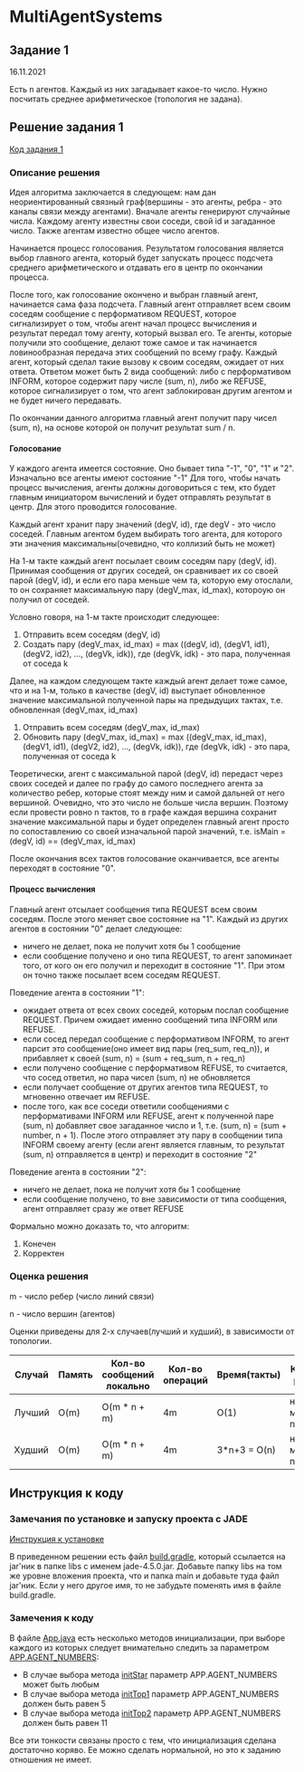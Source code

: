 # MultiAgentSystems

## Задание 1
16.11.2021

Есть n агентов. Каждый из них загадывает какое-то число. Нужно посчитать среднее арифметическое (топология не задана).

## Решение задания 1
[Код задания 1](https://github.com/gitmskhl/MultiAgentSystems/tree/main/Task1)
### Описание решения
Идея алгоритма заключается в следующем: нам дан неориентированный
связный граф(вершины - это агенты, ребра - это каналы связи между агентами).
Вначале агенты генерируют случайные числа. Каждому агенту известны свои соседи, свой id и загаданное число.
Также агентам известно общее число агентов.

Начинается процесс голосования. Результатом голосования является выбор главного агента, который будет
запускать процесс подсчета среднего арифметического и отдавать его в центр по окончании процесса.

После того, как голосование окончено и выбран главный агент, начинается сама фаза подсчета. Главный
агент отправляет всем своим соседям сообщение с перформативом REQUEST, которое сигнализирует о том,
чтобы агент начал процесс вычисления и результат передал тому агенту, который вызвал его.
Те агенты, которые получили это сообщение, делают тоже самое и так начинается ловинообразная передача
этих сообщений по всему графу. Каждый агент, который сделал такие вызову к своим соседям, ожидает от них
ответа. Ответом может быть 2 вида сообщений: либо с перформативом INFORM, которое содержит пару числе (sum, n),
либо же REFUSE, которое сигнализирует о том, что агент заблокирован другим агентом и не будет ничего
передавать.

По окончании данного алгоритма главный агент получит пару чисел (sum, n), на основе которой он получит результат
sum / n.

#### Голосование
У каждого агента имеется состояние. Оно бывает типа "-1", "0", "1" и "2". Изначально все агенты имеют состояние "-1"
Для того, чтобы начать процесс вычисления, агенты должны договориться с тем, кто будет главным инициатором вычислений и будет отправлять результат в центр. Для этого проводится голосование.

Каждый агент хранит пару значений (degV, id), где degV - это число соседей. Главным агентом будем выбирать того агента, для которого эти значения максимальны(очевидно, что коллизий быть не может)

На 1-м такте каждый агент посылает своим соседям пару (degV, id). Принимая сообщения от других соседей, он сравнивает их со своей парой (degV, id), и если его пара меньше чем та, которую ему отослали, то он сохраняет максимальную пару (degV_max, id_max), котороую он получил от соседей.

Условно говоря, на 1-м такте происходит следующее:
1. Отправить всем соседям (degV, id)
2. Создать пару (degV_max, id_max) = max ((degV, id), (degV1, id1), (degV2, id2), ..., (degVk, idk)), где (degVk, idk) - это пара, полученная от соседа k

Далее, на каждом следующем такте каждый агент делает тоже самое, что и на 1-м, только в качестве (degV, id) выступает обновленное значение максимальной полученной пары на предыдущих тактах, т.е. обновленная (degV_max, id_max)
1. Отправить всем соседям (degV_max, id_max)
2. Обновить пару (degV_max, id_max) = max ((degV_max, id_max), (degV1, id1), (degV2, id2), ..., (degVk, idk)), где (degVk, idk) - это пара, полученная от соседа k

Теоретически, агент с максимальной парой (degV, id) передаст через своих соседей и далее по графу до самого последнего агента за количество ребер, которые стоят между ним и самой дальней от него вершиной. Очевидно, что это число не больше числа вершин.
Поэтому если провести ровно n тактов, то в графе каждая вершина сохранит значение максимальной пары и будет определен главный агент просто по сопоставлению со своей изначальной парой значений, т.е. isMain = (degV, id) == (degV_max, id_max)

После окончания всех тактов голосование оканчивается, все агенты переходят в состояние "0".

#### Процесс вычисления
Главный агент отсылает сообщения типа REQUEST всем своим соседям. После этого меняет свое состояние на "1".
Каждый из других агентов в состоянии "0" делает следующее:
- ничего не делает, пока не получит хотя бы 1 сообщение
- если сообщение получено и оно типа REQUEST, то агент запоминает того, от кого он его получил и переходит в состояние "1". При этом он точно также посылает всем соседям REQUEST.

Поведение агента в состоянии "1":
- ожидает ответа от всех своих соседей, которым послал сообщение REQUEST. Причем ожидает именно сообщений типа INFORM или REFUSE.
- если сосед передал сообщение с перформативом INFORM, то агент парсит это сообщение(оно имеет вид пары (req_sum, req_n)), и прибавляет к своей (sum, n) = (sum + req_sum, n + req_n)
- если получено сообщение с перформативом REFUSE, то считается, что сосед ответил, но пара чисел (sum, n) не обновляется
- если получает сообщение от других агентов типа REQUEST, то мгновенно отвечает им REFUSE.
- после того, как все соседи ответили сообщениями с перформативами INFORM или REFUSE, агент к полученной паре (sum, n) добавляет свое загаданное число и 1, т.е. (sum, n) = (sum + number, n + 1). После этого отправляет эту пару в сообщении типа INFORM своему агенту (если агент является главным, то результат (sum, n) отправляется в центр) и переходит в состояние "2"

Поведение агента в состоянии "2":
- ничего не делает, пока не получит хотя бы 1 сообщение
- если сообщение получено, то вне зависимости от типа сообщения, агент отправляет сразу же ответ REFUSE

Формально можно доказать то, что алгоритм:
1. Конечен
2. Корректен

### Оценка решения
m - число ребер (число линий связи)

n - число вершин (агентов)

Оценки приведены для 2-х случаев(лучший и худший), в зависимости от топологии.

| Случай | Память | Кол-во сообщений локально | Кол-во операций | Время(такты) | Кол-во ребер | Кол-во сообщений в центр |
| ------ | ------ | ------------------------- | --------------- | ------------ | ------------ | ------------------------ |
| Лучший | O(m)   | O(m * n + m)              |   4m            | O(1)         |не меньше n-1 | 1
| Худший | O(m)   | O(m * n + m)              |   4m            | 3*n+3 = O(n) |не меньше n-1 | 1

## Инструкция к коду
### Замечания по установке и запуску проекта с JADE

[Инструкция к установке](https://www.math.spbu.ru/user/gran/PP/JADE.pdf)

В приведенном решении есть файл [build.gradle](https://github.com/gitmskhl/MultiAgentSystems/blob/main/Task1/build.gradle), который ссылается на jar'ник в папке libs с именем jade-4.5.0.jar. Добавьте папку libs на том же уровне вложения проекта, что и папка main и добавьте туда файл jar'ник. Если у него другое имя, то не забудьте поменять имя в файле build.gradle.

### Замечения к коду
В файле [App.java](https://github.com/gitmskhl/MultiAgentSystems/blob/main/Task1/src/main/java/ru/spbu/mas/App.java) есть несколько методов инициализации, при выборе каждого из которых следует внимательно следить за параметром [APP.AGENT_NUMBERS](https://github.com/gitmskhl/MultiAgentSystems/blob/8182327325ce9ab84fa31071287ef665cc2a33a6/Task1/src/main/java/ru/spbu/mas/App.java#L12): 
- В случае выбора метода [initStar](https://github.com/gitmskhl/MultiAgentSystems/blob/8182327325ce9ab84fa31071287ef665cc2a33a6/Task1/src/main/java/ru/spbu/mas/App.java#L27) параметр APP.AGENT_NUMBERS может быть любым
- В случае выбора метода [initTop1](https://github.com/gitmskhl/MultiAgentSystems/blob/8182327325ce9ab84fa31071287ef665cc2a33a6/Task1/src/main/java/ru/spbu/mas/App.java#L42) параметр APP.AGENT_NUMBERS должен быть равен 5
- В случае выбора метода [initTop2](https://github.com/gitmskhl/MultiAgentSystems/blob/8182327325ce9ab84fa31071287ef665cc2a33a6/Task1/src/main/java/ru/spbu/mas/App.java#L60) параметр APP.AGENT_NUMBERS должен быть равен 11

Все эти тонкости связаны просто с тем, что инициализация сделана достаточно коряво. Ее можно сделать нормальной, но это к заданию отношения не имеет.